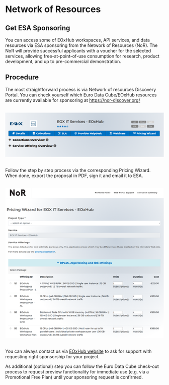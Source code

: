 # Network of Resources

## Get ESA Sponsoring

You can access some of EOxHub workspaces, API services, and data resources via ESA sponsoring from the Network of Resources (NoR). The NoR will provide successful applicants with a voucher for the selected services, allowing free-at-point-of-use consumption for research, product development, and up to pre-commercial demonstration.

## Procedure

The most straightforward process is via Network of resources Discovery Portal. You can check yourself which Euro Data Cube/EOxHub resources are currently available for sponsoring at https://nor-discover.org/ 

\
![nor - Portfolio](assets/eoxhub_nor.png)

\
Follow the step by step process via the corresponding Pricing Wizard. When done, export the proposal in PDF, sign it and email it to ESA.

\
![Pricing wizard](assets/wizard.png)

\
You can always contact us via [EOxHub website](hub.eox.at) to ask for support with requesting right sponsorship for your project.

As additional (optional) step you can follow the Euro Data Cube check-out process to request preview functionality for immediate use (e.g. via a Promotional Free Plan) until your sponsoring request is confirmed.